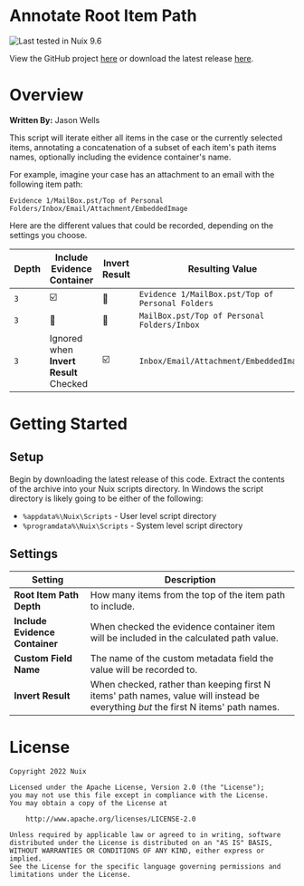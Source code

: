 
Annotate Root Item Path
=======================

![Last tested in Nuix 9.6](https://img.shields.io/badge/Nuix-9.6-green.svg)

View the GitHub project [here](https://github.com/Nuix/Annotate-Root-Item-Path) or download the latest release [here](https://github.com/Nuix/Annotate-Root-Item-Path/releases).

# Overview

**Written By:** Jason Wells

This script will iterate either all items in the case or the currently selected items, annotating a concatenation of a subset of each item's path items names, optionally including the evidence container's name.

For example, imagine your case has an attachment to an email with the following item path:

```
Evidence 1/MailBox.pst/Top of Personal Folders/Inbox/Email/Attachment/EmbeddedImage
```

Here are the different values that could be recorded, depending on the settings you choose.

| Depth | Include Evidence Container             | Invert Result           | Resulting Value                                  |
|-------|----------------------------------------|-------------------------|--------------------------------------------------|
| `3`   | :ballot_box_with_check:                | :black_square_button:   | `Evidence 1/MailBox.pst/Top of Personal Folders` |
| `3`   | :black_square_button:                  | :black_square_button:   | `MailBox.pst/Top of Personal Folders/Inbox`      |
| `3`   | Ignored when **Invert Result** Checked | :ballot_box_with_check: | `Inbox/Email/Attachment/EmbeddedImage`           |

# Getting Started

## Setup

Begin by downloading the latest release of this code.  Extract the contents of the archive into your Nuix scripts directory.  In Windows the script directory is likely going to be either of the following:

- `%appdata%\Nuix\Scripts` - User level script directory
- `%programdata%\Nuix\Scripts` - System level script directory

## Settings

| Setting                        | Description                                                                            |
|--------------------------------|----------------------------------------------------------------------------------------|
| **Root Item Path Depth**       | How many items from the top of the item path to include.                               |
| **Include Evidence Container** | When checked the evidence container item will be included in the calculated path value. |
| **Custom Field Name**          | The name of the custom metadata field the value will be recorded to.                   |
| **Invert Result**              | When checked, rather than keeping first N items' path names, value will instead be everything *but* the first N items' path names. |

# License

```
Copyright 2022 Nuix

Licensed under the Apache License, Version 2.0 (the "License");
you may not use this file except in compliance with the License.
You may obtain a copy of the License at

    http://www.apache.org/licenses/LICENSE-2.0

Unless required by applicable law or agreed to in writing, software
distributed under the License is distributed on an "AS IS" BASIS,
WITHOUT WARRANTIES OR CONDITIONS OF ANY KIND, either express or implied.
See the License for the specific language governing permissions and
limitations under the License.
```
